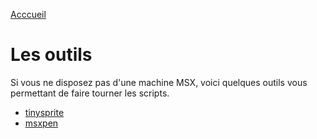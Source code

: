 [Acccueil](../README.md)

# Les outils

Si vous ne disposez pas d'une machine MSX, voici quelques outils vous permettant de faire tourner les scripts. 

- [tinysprite](https://msx.jannone.org/tinysprite/tinysprite.html)
- [msxpen](https://msxpen.com/)
